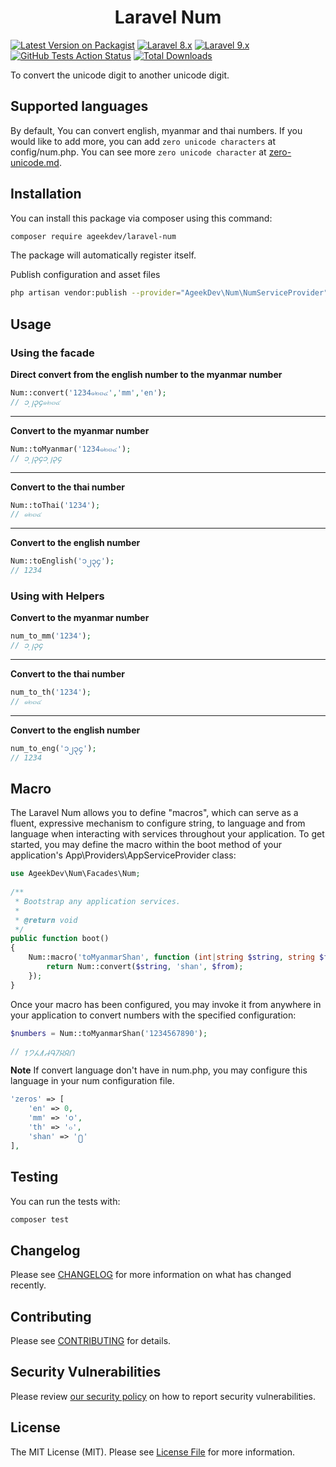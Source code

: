 <h1 align="center">Laravel Num</h1>

[![Latest Version on Packagist](https://img.shields.io/packagist/v/ageekdev/laravel-num.svg?style=flat-square)](https://packagist.org/packages/ageekdev/laravel-num)
[![Laravel 8.x](https://img.shields.io/badge/Laravel-8.x-red.svg?style=flat-square)](http://laravel.com)
[![Laravel 9.x](https://img.shields.io/badge/Laravel-9.x-red.svg?style=flat-square)](http://laravel.com)
[![GitHub Tests Action Status](https://img.shields.io/github/workflow/status/ageekdev/laravel-num/run-tests?label=tests&style=flat-square)](https://github.com/ageekdev/laravel-num/actions?query=workflow%3Arun-tests+branch%3Amain)
[![Total Downloads](https://img.shields.io/packagist/dt/ageekdev/laravel-num.svg?style=flat-square)](https://packagist.org/packages/ageekdev/laravel-num)

To convert the unicode digit to another unicode digit.

## Supported languages

By default, You can convert english, myanmar and thai numbers.
If you would like to add more, you can add `zero unicode characters` at config/num.php.
You can see more `zero unicode character` at [zero-unicode.md](zero-unicode.md).

## Installation
You can install this package via composer using this command:

```bash
composer require ageekdev/laravel-num
```

The package will automatically register itself.

Publish configuration and asset files
```bash
php artisan vendor:publish --provider="AgeekDev\Num\NumServiceProvider"
```

## Usage
### Using the facade

**Direct convert from the english number to the myanmar number**
```php
Num::convert('1234๑๒๓๔','mm','en'); 
// ၁၂၃၄๑๒๓๔
```
___

**Convert to the myanmar number**
```php
Num::toMyanmar('1234๑๒๓๔'); 
// ၁၂၃၄၁၂၃၄
```
___
**Convert to the thai number**
```php
Num::toThai('1234'); 
// ๑๒๓๔
```
___
**Convert to the english number**
```php
Num::toEnglish('၁၂၃၄'); 
// 1234
```

### Using with Helpers

**Convert to the myanmar number**
```php
num_to_mm('1234'); 
// ၁၂၃၄
```
___
**Convert to the thai number**
```php
num_to_th('1234');
// ๑๒๓๔
```
___
**Convert to the english number**
```php
num_to_eng('၁၂၃၄');
// 1234
```

## Macro

The Laravel Num allows you to define "macros", which can serve as a fluent, expressive mechanism to configure string, to language and from language when interacting with services throughout your application. 
To get started, you may define the macro within the boot method of your application's App\Providers\AppServiceProvider class:

```php
use AgeekDev\Num\Facades\Num;
 
/**
 * Bootstrap any application services.
 *
 * @return void
 */
public function boot()
{
    Num::macro('toMyanmarShan', function (int|string $string, string $from = null) {
        return Num::convert($string, 'shan', $from);
    });
}
```

Once your macro has been configured, you may invoke it from anywhere in your application to convert numbers with the specified configuration:

```php
$numbers = Num::toMyanmarShan('1234567890');

// ႑႒႓႔႕႖႗႘႙႐
```

**Note**
If convert language don't have in num.php, you may configure this language in your num configuration file.
```php
'zeros' => [
    'en' => 0,
    'mm' => '၀',
    'th' => '๐',
    'shan' => '႐'
],
```

## Testing

You can run the tests with:

```bash
composer test
```

## Changelog

Please see [CHANGELOG](CHANGELOG.md) for more information on what has changed recently.

## Contributing

Please see [CONTRIBUTING](.github/CONTRIBUTING.md) for details.

## Security Vulnerabilities

Please review [our security policy](../../security/policy) on how to report security vulnerabilities.

## License

The MIT License (MIT). Please see [License File](LICENSE.md) for more information.
